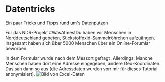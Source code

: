 # Datentricks

Ein paar Tricks und Tipps rund um's Datenputzen

Für das NDR-Projekt #WasAtmestDu haben wir Menschen in Norddeutschland gebeten, Stickstoffoxid-Sammelröhrchen aufzuängen. Insgesamt haben sich über 5000 Menschen über ein Online-Forumlar beworben. 

In dem Formular wurde nach dem Messort gefragt. Allerdings: Manche Menschen haben dort eine Adresse eingegeben, andere Geo-Koordinaten. Das sah dann so aus (die Adressdaten wurden von mir für dieses Tutorial anonymisiert).
![Bild von Excel-Daten](http://http://datenjournalismus.eu/github_pics/2019-02-19_09h48_16.png)
